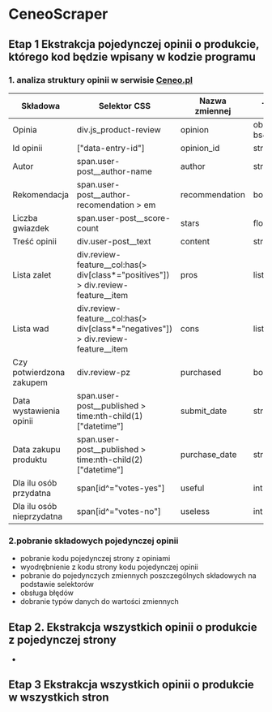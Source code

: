 # CeneoScraper
## Etap 1 Ekstrakcja pojedynczej opinii o produkcie, którego kod będzie wpisany w kodzie programu
### 1. analiza struktury opinii w serwisie [Ceneo.pl](https://www.ceneo.pl)

|Składowa|Selektor CSS|Nazwa zmiennej|Typ danych|
|--------|------------|--------------|----------|
|Opinia|div.js_product-review|opinion|obiekt bs4.element.Tag|
|Id opinii|["data-entry-id"]|opinion_id|str|
|Autor|span.user-post__author-name|author|str|
|Rekomendacja|span.user-post__author-recomendation > em|recommendation|bool|
|Liczba gwiazdek|span.user-post__score-count|stars|float|
|Treść opinii|div.user-post__text|content|str|
|Lista zalet|div.review-feature__col:has(> div[class*="positives"]) > div.review-feature__item|pros|list|
|Lista wad|div.review-feature__col:has(> div[class*="negatives"]) > div.review-feature__item|cons|list|
|Czy potwierdzona zakupem|div.review-pz|purchased|bool|
|Data wystawienia opinii|span.user-post__published > time:nth-child(1)["datetime"]|submit_date|str|
|Data zakupu produktu|span.user-post__published > time:nth-child(2)["datetime"]|purchase_date|str|
|Dla ilu osób przydatna|span[id^="votes-yes"]|useful|int|
|Dla ilu osób nieprzydatna|span[id^="votes-no"]|useless|int|


### 2.pobranie składowych pojedynczej opinii
- pobranie kodu pojedynczej strony z opiniami
- wyodrębnienie z kodu strony kodu pojedynczej opinii
- pobranie do pojedynczych zmiennych poszczególnych składowych na podstawie selektorów
- obsługa błędów
- dobranie typów danych do wartości zmiennych

## Etap 2. Ekstrakcja wszystkich opinii o produkcie z pojedynczej strony
- 

## Etap 3 Ekstrakcja wszystkich opinii o produkcie w wszystkich stron